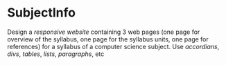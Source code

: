 # SubjectInfo
Design a *responsive* _website_ containing 3 web pages (one page for overview of the syllabus, one page for the syllabus units, one page for references) for a syllabus of a computer science subject. Use *accordians*, *divs*, *tables*, *lists*, *paragraphs*, etc
